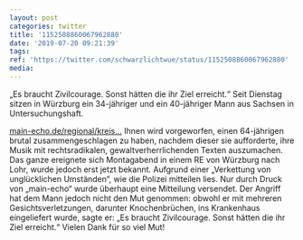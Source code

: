 ```yaml
---
layout: post
categories: twitter
title: '1152508860067962880'
date: '2019-07-20 09:21:39'
tags: 
ref: 'https://twitter.com/schwarzlichtwue/status/1152508860067962880'
media:
---
```

„Es braucht Zivilcourage. Sonst hätten die ihr Ziel erreicht.“ Seit Dienstag sitzen in Würzburg ein 34-jähriger und ein 40-jähriger Mann aus Sachsen in Untersuchungshaft.

[main-echo.de/regional/kreis…](https://www.main-echo.de/regional/kreis-main-spessart/Eskalation-der-Gewalt-in-Regionalzug;art490826,6758808)
Ihnen wird vorgeworfen, einen 64-jährigen brutal zusammengeschlagen zu haben, nachdem dieser sie aufforderte, ihre Musik mit rechtsradikalen, gewaltverherrlichenden Texten auszumachen.
Das ganze ereignete sich Montagabend in einem RE von Würzburg nach Lohr, wurde jedoch erst jetzt bekannt. Aufgrund einer „Verkettung von unglücklichen Umständen“, wie die Polizei mitteilen lies. Nur durch Druck von „main-echo“ wurde überhaupt eine Mitteilung versendet.
Der Angriff hat dem Mann jedoch nicht den Mut genommen: obwohl er mit mehreren Gesichtsverletzungen, darunter Knochenbrüchen, ins Krankenhaus eingeliefert wurde, sagte er: „Es braucht Zivilcourage. Sonst hätten die ihr Ziel erreicht.“ Vielen Dank für so viel Mut!